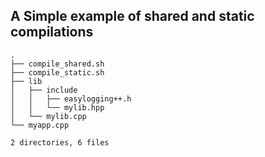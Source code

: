 ## A Simple example of shared and static compilations

```
.
├── compile_shared.sh
├── compile_static.sh
├── lib
│   ├── include
│   │   ├── easylogging++.h
│   │   └── mylib.hpp
│   └── mylib.cpp
└── myapp.cpp

2 directories, 6 files
```
